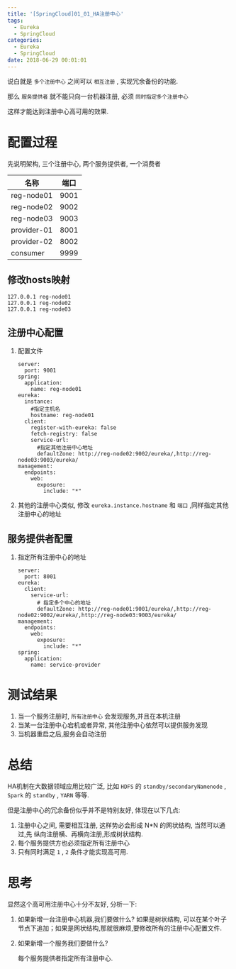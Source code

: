 ```yaml
---
title: '[SpringCloud]01_01_HA注册中心'
tags:
  - Eureka
  - SpringCloud
categories:
  - Eureka
  - SpringCloud
date: 2018-06-29 00:01:01
---
```



说白就是 `多个注册中心` 之间可以 `相互注册` , 实现冗余备份的功能.

那么 `服务提供者`  就不能只向一台机器注册, 必须 `同时指定多个注册中心` 

这样才能达到注册中心高可用的效果.



# 配置过程



先说明架构, 三个注册中心, 两个服务提供者, 一个消费者

| 名称        | 端口 |
| ----------- | ---- |
| reg-node01  | 9001 |
| reg-node02  | 9002 |
| reg-node03  | 9003 |
| provider-01 | 8001 |
| provider-02 | 8002 |
| consumer    | 9999 |

## 修改hosts映射

```
127.0.0.1 reg-node01
127.0.0.1 reg-node02
127.0.0.1 reg-node03
```

## 注册中心配置

1. 配置文件

   ```
   server:
     port: 9001
   spring:
     application:
       name: reg-node01
   eureka:
     instance:
       #指定主机名
       hostname: reg-node01
     client:
       register-with-eureka: false
       fetch-registry: false
       service-url:
         #指定其他注册中心地址
         defaultZone: http://reg-node02:9002/eureka/,http://reg-node03:9003/eureka/
   management:
     endpoints:
       web:
         exposure:
           include: "*"
   
   ```

2. 其他的注册中心类似, 修改 `eureka.instance.hostname`  和 `端口` ,同样指定其他注册中心的地址



## 服务提供者配置



1. 指定所有注册中心的地址

   ```
   server:
     port: 8001
   eureka:
     client:
       service-url:
         # 指定多个中心的地址
         defaultZone: http://reg-node01:9001/eureka/,http://reg-node02:9002/eureka/,http://reg-node03:9003/eureka/
   management:
     endpoints:
       web:
         exposure:
           include: "*"
   spring:
     application:
       name: service-provider
   
   ```

   

# 测试结果

1. 当一个服务注册时,  `所有注册中心` 会发现服务,并且在本机注册
2. 当某一台注册中心宕机或者异常, 其他注册中心依然可以提供服务发现
3. 当机器重启之后,服务会自动注册

# 总结

HA机制在大数据领域应用比较广泛, 比如 `HDFS` 的  `standby/secondaryNamenode` ,  `Spark` 的 `standby` , `YARN` 等等. 

但是注册中心的冗余备份似乎并不是特别友好, 体现在以下几点:

1. 注册中心之间, 需要相互注册, 这样势必会形成 N*N 的网状结构, 当然可以通过,先 纵向注册横、再横向注册,形成树状结构.
2. 每个服务提供方也必须指定所有注册中心
3. 只有同时满足 `1` , `2` 条件才能实现高可用.



# 思考

显然这个高可用注册中心十分不友好, 分析一下:

1. 如果新增一台注册中心机器,我们要做什么?
   如果是树状结构, 可以在某个叶子节点下追加；如果是网状结构,那就很麻烦,要修改所有的注册中心配置文件. 

2. 如果新增一个服务我们要做什么?

   每个服务提供者指定所有注册中心.